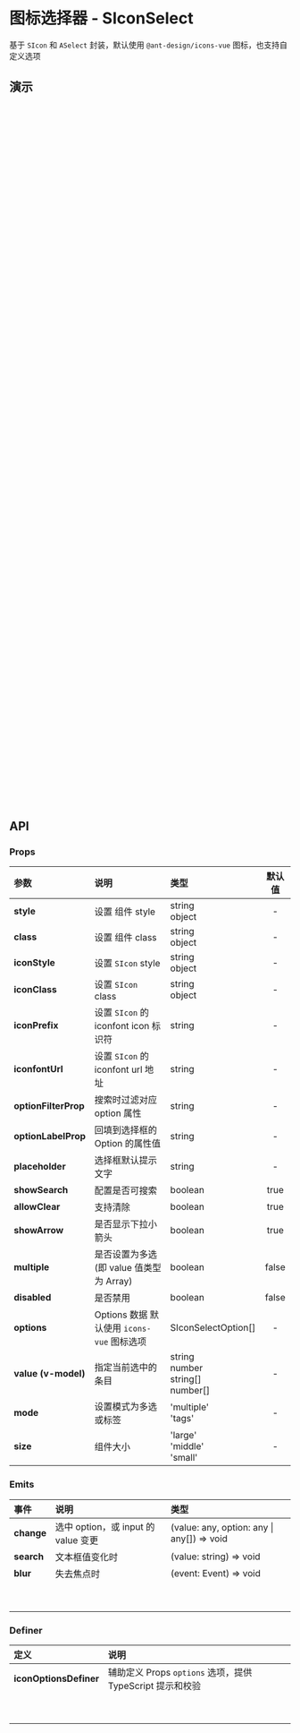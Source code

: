 # 图标选择器 - SIconSelect

基于 `SIcon` 和 `ASelect` 封装，默认使用 `@ant-design/icons-vue` 图标，也支持自定义选项

<style lang="less" scoped>
h3[hide] {
  width: 100%;
  height: 0;
  margin: 0;
  padding: 0;
  overflow: hidden;
  border: none;
}

h3 + table {
  display: table;
  width: 100%;
}

h3 + table tr {
  background-color: var(--vp-c-bg) !important;
}
</style>

<script setup lang="ts">
  import Base from '@/library/iconSelect/Base.md'
  import Custom from '@/library/iconSelect/Custom.md'
  import Iconfont from '@/library/iconSelect/Iconfont.md'
</script>

## 演示

<div style="min-height: 416px">
  <h3 id="基本用法" hide>基本用法</h3>
  <div style="padding: 1px;">
    <Base/>
  </div>
</div>

<div style="min-height: 416px">
  <h3 id="支持 iconfont" hide>支持 iconfont</h3>
  <div style="padding: 1px;">
    <Iconfont/>
  </div>
</div>

<div style="min-height: 416px">
  <h3 id="自定义 Icons" hide>自定义 Icons</h3>
  <div style="padding: 1px;">
    <Custom/>
  </div>
</div>

## API

### Props

| 参数                 | 说明                                       | 类型                                              | 默认值 |
| :------------------- | :----------------------------------------- | :------------------------------------------------ | :----: |
| **style**            | 设置 组件 style                            | string <br/> object                               |   -    |
| **class**            | 设置 组件 class                            | string <br/> object                               |   -    |
| **iconStyle**        | 设置 `SIcon` style                         | string <br/> object                               |   -    |
| **iconClass**        | 设置 `SIcon` class                         | string <br/> object                               |   -    |
| **iconPrefix**       | 设置 `SIcon` 的 iconfont icon 标识符       | string                                            |   -    |
| **iconfontUrl**      | 设置 `SIcon` 的 iconfont url 地址          | string                                            |   -    |
| **optionFilterProp** | 搜索时过滤对应 option 属性                 | string                                            |   -    |
| **optionLabelProp**  | 回填到选择框的 Option 的属性值             | string                                            |   -    |
| **placeholder**      | 选择框默认提示文字                         | string                                            |   -    |
| **showSearch**       | 配置是否可搜索                             | boolean                                           |  true  |
| **allowClear**       | 支持清除                                   | boolean                                           |  true  |
| **showArrow**        | 是否显示下拉小箭头                         | boolean                                           |  true  |
| **multiple**         | 是否设置为多选 (即 value 值类型为 Array)   | boolean                                           | false  |
| **disabled**         | 是否禁用                                   | boolean                                           | false  |
| **options**          | Options 数据 默认使用 `icons-vue` 图标选项 | SIconSelectOption[]                               |   -    |
| **value (v-model)**  | 指定当前选中的条目                         | string <br/> number <br/> string[] <br/> number[] |   -    |
| **mode**             | 设置模式为多选或标签                       | 'multiple' <br/> 'tags'                           |   -    |
| **size**             | 组件大小                                   | 'large' <br/> 'middle' <br/> 'small'              |   -    |

### Emits

| 事件       | 说明                                | 类型                                       |
| :--------- | :---------------------------------- | :----------------------------------------- |
| **change** | 选中 option，或 input 的 value 变更 | (value: any, option: any \| any[]) => void |
| **search** | 文本框值变化时                      | (value: string) => void                    |
| **blur**   | 失去焦点时                          | (event: Event) => void                     |
| <br/>      |                                     |                                            |
| <br/>      |                                     |                                            |

### Definer

| 定义                   | 说明                                                      |
| :--------------------- | :-------------------------------------------------------- |
| **iconOptionsDefiner** | 辅助定义 Props `options` 选项，提供 TypeScript 提示和校验 |
| <br/>                  |                                                           |
| <br/>                  |                                                           |
